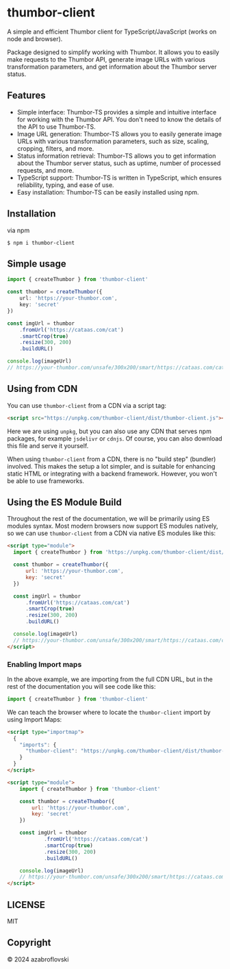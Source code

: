# thumbor-client

A simple and efficient Thumbor client for TypeScript/JavaScript (works on node and browser).

Package designed to simplify working with Thumbor. 
It allows you to easily make requests to the Thumbor API, generate image URLs 
with various transformation parameters, and get information about the Thumbor server status.

## Features

- Simple interface: Thumbor-TS provides a simple and intuitive interface for working with the Thumbor API. You don't need to know the details of the API to use Thumbor-TS.
- Image URL generation: Thumbor-TS allows you to easily generate image URLs with various transformation parameters, such as size, scaling, cropping, filters, and more.
- Status information retrieval: Thumbor-TS allows you to get information about the Thumbor server status, such as uptime, number of processed requests, and more.
- TypeScript support: Thumbor-TS is written in TypeScript, which ensures reliability, typing, and ease of use.
- Easy installation: Thumbor-TS can be easily installed using npm.

## Installation

via npm

```
$ npm i thumbor-client
```

## Simple usage

```typescript
import { createThumbor } from 'thumbor-client'

const thumbor = createThumbor({
    url: 'https://your-thumbor.com',
    key: 'secret'
})

const imgUrl = thumbor
    .fromUrl('https://cataas.com/cat')
    .smartCrop(true)
    .resize(300, 200)
    .buildURL()

console.log(imageUrl) 
// https://your-thumbor.com/unsafe/300x200/smart/https://cataas.com/cat
```

## Using from CDN
You can use `thumbor-client` from a CDN via a script tag:

```html
<script src="https://unpkg.com/thumbor-client/dist/thumbor-client.js"></script>
```

Here we are using `unpkg`, but you can also use any CDN that serves npm packages, for example `jsdelivr` or `cdnjs`. 
Of course, you can also download this file and serve it yourself.

When using `thumbor-client` from a CDN, there is no "build step" (bundler) involved. This makes the setup a lot simpler,
and is suitable for enhancing static HTML or integrating with a backend framework. However, you won't be able to use frameworks.

## Using the ES Module Build
Throughout the rest of the documentation, we will be primarily using ES modules syntax. 
Most modern browsers now support ES modules natively, so we can use `thumbor-client` from a CDN via native ES modules like this:

```html
<script type="module">
  import { createThumbor } from 'https://unpkg.com/thumbor-client/dist/thumbor-client.js'

  const thumbor = createThumbor({
      url: 'https://your-thumbor.com',
      key: 'secret'
  })

  const imgUrl = thumbor
      .fromUrl('https://cataas.com/cat')
      .smartCrop(true)
      .resize(300, 200)
      .buildURL()

  console.log(imageUrl)
  // https://your-thumbor.com/unsafe/300x200/smart/https://cataas.com/cat
</script>
```

### Enabling Import maps
In the above example, we are importing from the full CDN URL, but in the rest of the documentation you will see code like this:

```js
import { createThumbor } from 'thumbor-client'
```

We can teach the browser where to locate the `thumbor-client` import by using Import Maps:

```html
<script type="importmap">
  {
    "imports": {
      "thumbor-client": "https://unpkg.com/thumbor-client/dist/thumbor-client.js"
    }
  }
</script>

<script type="module">
    import { createThumbor } from 'thumbor-client'

    const thumbor = createThumbor({
        url: 'https://your-thumbor.com',
        key: 'secret'
    })

    const imgUrl = thumbor
            .fromUrl('https://cataas.com/cat')
            .smartCrop(true)
            .resize(300, 200)
            .buildURL()

    console.log(imageUrl)
    // https://your-thumbor.com/unsafe/300x200/smart/https://cataas.com/cat
</script>
```

## LICENSE

MIT

## Copyright
&copy; 2024 azabroflovski
